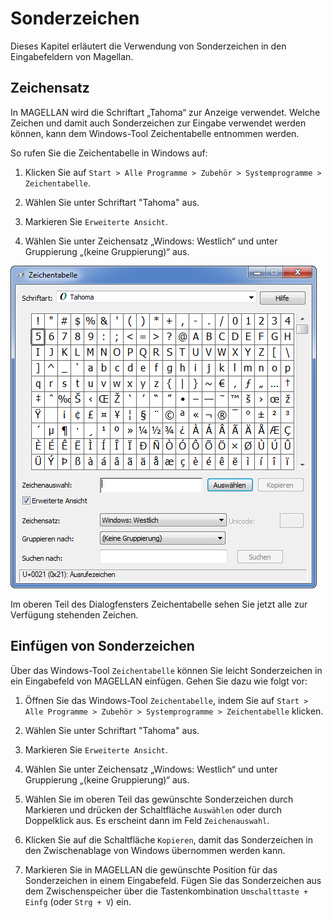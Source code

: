 # Sonderzeichen

Dieses Kapitel erläutert die Verwendung von Sonderzeichen  in den Eingabefeldern von Magellan.

## Zeichensatz

In MAGELLAN wird die Schriftart „Tahoma“ zur Anzeige verwendet. Welche Zeichen und damit auch Sonderzeichen zur Eingabe verwendet werden können, kann dem Windows-Tool Zeichentabelle entnommen werden.

So rufen Sie die Zeichentabelle in Windows auf:

1. Klicken Sie auf `Start > Alle Programme > Zubehör > Systemprogramme > Zeichentabelle`.

2. Wählen Sie unter Schriftart "Tahoma" aus.

3. Markieren Sie `Erweiterte Ansicht`.

4. Wählen Sie unter Zeichensatz „Windows: Westlich“ und unter Gruppierung „(keine Gruppierung)“ aus.

![Hier sehen Sie alle zur Verfügung stehenden Eingabezeichen](../assets/images/dialog-shortcuts.png)

Im oberen Teil des Dialogfensters Zeichentabelle sehen Sie jetzt alle zur Verfügung stehenden Zeichen.

## Einfügen von Sonderzeichen

Über das Windows-Tool `Zeichentabelle` können Sie leicht Sonderzeichen in ein Eingabefeld von MAGELLAN einfügen. Gehen Sie dazu wie folgt vor:

1. Öffnen Sie das Windows-Tool `Zeichentabelle`, indem Sie auf `Start > Alle Programme > Zubehör > Systemprogramme > Zeichentabelle` klicken.

2. Wählen Sie unter Schriftart "Tahoma" aus.

3. Markieren Sie `Erweiterte Ansicht`.

4. Wählen Sie unter Zeichensatz „Windows: Westlich“ und unter Gruppierung „(keine Gruppierung)“ aus.

5. Wählen Sie im oberen Teil das gewünschte Sonderzeichen durch Markieren und drücken der Schaltfläche `Auswählen` oder durch Doppelklick aus. Es erscheint dann im Feld `Zeichenauswahl`.

6. Klicken Sie auf die Schaltfläche `Kopieren`, damit das Sonderzeichen in den Zwischenablage von Windows übernommen werden kann.

7. Markieren Sie in MAGELLAN die gewünschte Position für das Sonderzeichen in einem Eingabefeld. Fügen Sie das Sonderzeichen aus dem Zwischenspeicher über die Tastenkombination `Umschalttaste + Einfg` (oder `Strg + V`) ein.
